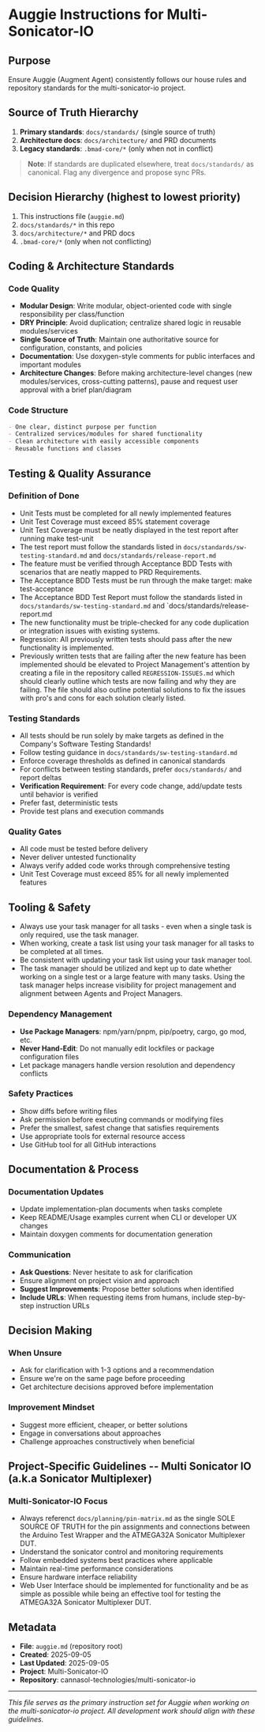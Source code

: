 # Auggie Instructions for Multi-Sonicator-IO

## Purpose

Ensure Auggie (Augment Agent) consistently follows our house rules and repository standards for the multi-sonicator-io project.

## Source of Truth Hierarchy

1. **Primary standards**: `docs/standards/` (single source of truth)
2. **Architecture docs**: `docs/architecture/` and PRD documents
3. **Legacy standards**: `.bmad-core/*` (only when not in conflict)

> **Note**: If standards are duplicated elsewhere, treat `docs/standards/` as canonical. Flag any divergence and propose sync PRs.

## Decision Hierarchy (highest to lowest priority)

1. This instructions file (`auggie.md`)
2. `docs/standards/*` in this repo
3. `docs/architecture/*` and PRD docs
4. `.bmad-core/*` (only when not conflicting)

## Coding & Architecture Standards

### Code Quality

- **Modular Design**: Write modular, object-oriented code with single responsibility per class/function
- **DRY Principle**: Avoid duplication; centralize shared logic in reusable modules/services
- **Single Source of Truth**: Maintain one authoritative source for configuration, constants, and policies
- **Documentation**: Use doxygen-style comments for public interfaces and important modules
- **Architecture Changes**: Before making architecture-level changes (new modules/services, cross-cutting patterns), pause and request user approval with a brief plan/diagram

### Code Structure

```markdown
- One clear, distinct purpose per function
- Centralized services/modules for shared functionality
- Clean architecture with easily accessible components
- Reusable functions and classes
```

## Testing & Quality Assurance

### Definition of Done

- Unit Tests must be completed for all newly implemented features
- Unit Test Coverage must exceed 85% statement coverage
- Unit Test Coverage must be neatly displayed in the test report after running make test-unit
- The test report must follow the standards listed in `docs/standards/sw-testing-standard.md` and `docs/standards/release-report.md`
- The feature must be verified through Acceptance BDD Tests with scenarios that are neatly mapped to PRD Requirements.
- The Acceptance BDD Tests must be run through the make target: make test-acceptance
- The Acceptance BDD Test Report must follow the standards listed in `docs/standards/sw-testing-standard.md` and `docs/standards/release-report.md
- The new functionality must be triple-checked for any code duplication or integration issues with existing systems.
- Regression: All previously written tests should pass after the new functionality is implemented.
- Previously written tests that are failing after the new feature has been implemented should be elevated to Project Management's attention by creating a file in the repository called `REGRESSION-ISSUES.md` which should clearly outline which tests are now failing and why they are failing.  The file should also outline potential solutions to fix the issues with pro's and cons for each solution clearly listed.

### Testing Standards

- All tests should be run solely by make targets as defined in the Company's Software Testing Standards!
- Follow testing guidance in `docs/standards/sw-testing-standard.md`
- Enforce coverage thresholds as defined in canonical standards
- For conflicts between testing standards, prefer `docs/standards/` and report deltas
- **Verification Requirement**: For every code change, add/update tests until behavior is verified
- Prefer fast, deterministic tests
- Provide test plans and execution commands

### Quality Gates

- All code must be tested before delivery
- Never deliver untested functionality
- Always verify added code works through comprehensive testing
- Unit Test Coverage must exceed 85% for all newly implemented features

## Tooling & Safety

- Always use your task manager for all tasks - even when a single task is only required, use the task manager.
- When working, create a task list using your task manager for all tasks to be completed at all times. 
- Be consistent with updating your task list using your task manager tool. 
- The task manager should be utilized and kept up to date whether working on a single test or a large feature with many tasks.  Using the task manager helps increase visibility for project management and alignment between Agents and Project Managers.

### Dependency Management

- **Use Package Managers**: npm/yarn/pnpm, pip/poetry, cargo, go mod, etc.
- **Never Hand-Edit**: Do not manually edit lockfiles or package configuration files
- Let package managers handle version resolution and dependency conflicts

### Safety Practices

- Show diffs before writing files
- Ask permission before executing commands or modifying files
- Prefer the smallest, safest change that satisfies requirements
- Use appropriate tools for external resource access
- Use GitHub tool for all GitHub interactions

## Documentation & Process

### Documentation Updates

- Update implementation-plan documents when tasks complete
- Keep README/Usage examples current when CLI or developer UX changes
- Maintain doxygen comments for documentation generation

### Communication

- **Ask Questions**: Never hesitate to ask for clarification
- Ensure alignment on project vision and approach
- **Suggest Improvements**: Propose better solutions when identified
- **Include URLs**: When requesting items from humans, include step-by-step instruction URLs

## Decision Making

### When Unsure

- Ask for clarification with 1-3 options and a recommendation
- Ensure we're on the same page before proceeding
- Get architecture decisions approved before implementation

### Improvement Mindset

- Suggest more efficient, cheaper, or better solutions
- Engage in conversations about approaches
- Challenge approaches constructively when beneficial

## Project-Specific Guidelines -- Multi Sonicator IO (a.k.a Sonicator Multiplexer)

### Multi-Sonicator-IO Focus

- Always referenct `docs/planning/pin-matrix.md` as the single SOLE SOURCE OF TRUTH for the pin assignments and connections between the Arduino Test Wrapper and the ATMEGA32A Sonicator Multiplexer DUT.
- Understand the sonicator control and monitoring requirements
- Follow embedded systems best practices where applicable
- Maintain real-time performance considerations
- Ensure hardware interface reliability
- Web User Interface should be implemented for functionality and be as simple as possible while being an effective tool for testing the ATMEGA32A Sonicator Multiplexer DUT.

## Metadata

- **File**: `auggie.md` (repository root)
- **Created**: 2025-09-05
- **Last Updated**: 2025-09-05
- **Project**: Multi-Sonicator-IO
- **Repository**: cannasol-technologies/multi-sonicator-io

---

*This file serves as the primary instruction set for Auggie when working on the multi-sonicator-io project. All development work should align with these guidelines.*
